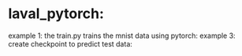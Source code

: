 # laval_pytorch:
example 1: the train.py trains the mnist data using pytorch:
example 3: create checkpoint to predict test data:

